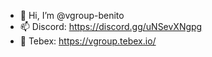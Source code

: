 - 👋 Hi, I’m @vgroup-benito
- 📫 Discord: https://discord.gg/uNSevXNgpg
- 👑 Tebex: https://vgroup.tebex.io/
